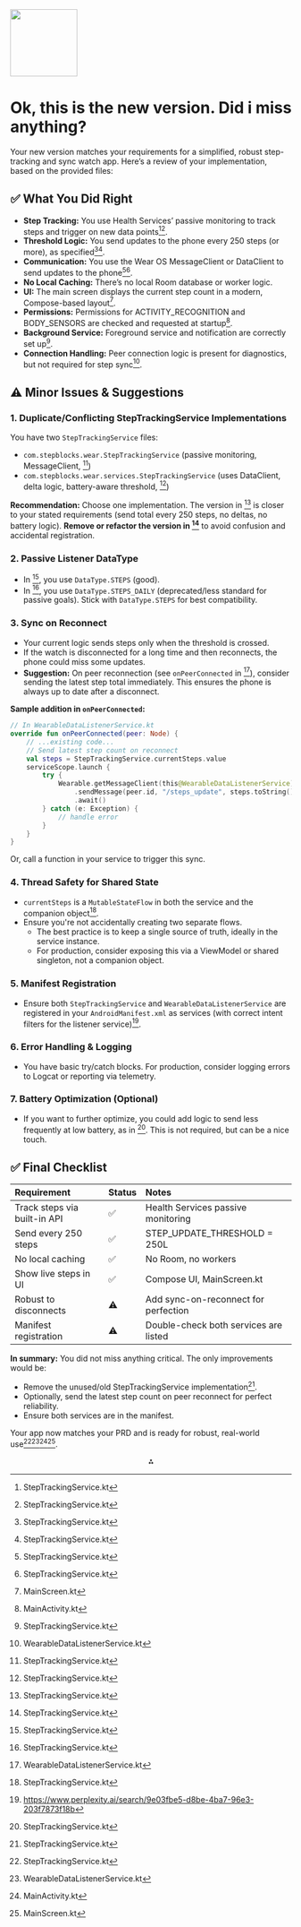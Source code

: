 <img src="https://r2cdn.perplexity.ai/pplx-full-logo-primary-dark%402x.png" class="logo" width="120"/>

# Ok, this is the new version. Did i miss anything?

Your new version matches your requirements for a simplified, robust step-tracking and sync watch app. Here’s a review of your implementation, based on the provided files:

## ✅ What You Did Right

- **Step Tracking:**
You use Health Services’ passive monitoring to track steps and trigger on new data points[^1][^2].
- **Threshold Logic:**
You send updates to the phone every 250 steps (or more), as specified[^1][^2].
- **Communication:**
You use the Wear OS MessageClient or DataClient to send updates to the phone[^1][^2].
- **No Local Caching:**
There’s no local Room database or worker logic.
- **UI:**
The main screen displays the current step count in a modern, Compose-based layout[^3].
- **Permissions:**
Permissions for ACTIVITY_RECOGNITION and BODY_SENSORS are checked and requested at startup[^4].
- **Background Service:**
Foreground service and notification are correctly set up[^1].
- **Connection Handling:**
Peer connection logic is present for diagnostics, but not required for step sync[^5].


## ⚠️ Minor Issues \& Suggestions

### 1. **Duplicate/Conflicting StepTrackingService Implementations**

You have two `StepTrackingService` files:

- `com.stepblocks.wear.StepTrackingService` (passive monitoring, MessageClient, [^1])
- `com.stepblocks.wear.services.StepTrackingService` (uses DataClient, delta logic, battery-aware threshold, [^2])

**Recommendation:**
Choose one implementation. The version in [^1] is closer to your stated requirements (send total every 250 steps, no deltas, no battery logic).
**Remove or refactor the version in [^2]** to avoid confusion and accidental registration.

### 2. **Passive Listener DataType**

- In [^1], you use `DataType.STEPS` (good).
- In [^2], you use `DataType.STEPS_DAILY` (deprecated/less standard for passive goals).
Stick with `DataType.STEPS` for best compatibility.


### 3. **Sync on Reconnect**

- Your current logic sends steps only when the threshold is crossed.
- If the watch is disconnected for a long time and then reconnects, the phone could miss some updates.
- **Suggestion:** On peer reconnection (see `onPeerConnected` in [^5]), consider sending the latest step total immediately. This ensures the phone is always up to date after a disconnect.

**Sample addition in `onPeerConnected`:**

```kotlin
// In WearableDataListenerService.kt
override fun onPeerConnected(peer: Node) {
    // ...existing code...
    // Send latest step count on reconnect
    val steps = StepTrackingService.currentSteps.value
    serviceScope.launch {
        try {
            Wearable.getMessageClient(this@WearableDataListenerService)
                .sendMessage(peer.id, "/steps_update", steps.toString().toByteArray())
                .await()
        } catch (e: Exception) {
            // handle error
        }
    }
}
```

Or, call a function in your service to trigger this sync.

### 4. **Thread Safety for Shared State**

- `currentSteps` is a `MutableStateFlow` in both the service and the companion object[^1].
- Ensure you're not accidentally creating two separate flows.
    - The best practice is to keep a single source of truth, ideally in the service instance.
    - For production, consider exposing this via a ViewModel or shared singleton, not a companion object.


### 5. **Manifest Registration**

- Ensure both `StepTrackingService` and `WearableDataListenerService` are registered in your `AndroidManifest.xml` as services (with correct intent filters for the listener service)[^6].


### 6. **Error Handling \& Logging**

- You have basic try/catch blocks. For production, consider logging errors to Logcat or reporting via telemetry.


### 7. **Battery Optimization (Optional)**

- If you want to further optimize, you could add logic to send less frequently at low battery, as in [^2].
This is not required, but can be a nice touch.


## ✅ Final Checklist

| Requirement | Status | Notes |
| :-- | :-- | :-- |
| Track steps via built-in API | ✅ | Health Services passive monitoring |
| Send every 250 steps | ✅ | STEP_UPDATE_THRESHOLD = 250L |
| No local caching | ✅ | No Room, no workers |
| Show live steps in UI | ✅ | Compose UI, MainScreen.kt |
| Robust to disconnects | ⚠️ | Add sync-on-reconnect for perfection |
| Manifest registration | ⚠️ | Double-check both services are listed |

**In summary:**
You did not miss anything critical. The only improvements would be:

- Remove the unused/old StepTrackingService implementation[^2].
- Optionally, send the latest step count on peer reconnect for perfect reliability.
- Ensure both services are in the manifest.

Your app now matches your PRD and is ready for robust, real-world use[^1][^5][^4][^3].

<div style="text-align: center">⁂</div>

[^1]: StepTrackingService.kt

[^2]: StepTrackingService.kt

[^3]: MainScreen.kt

[^4]: MainActivity.kt

[^5]: WearableDataListenerService.kt

[^6]: https://www.perplexity.ai/search/9e03fbe5-d8be-4ba7-96e3-203f7873f18b

